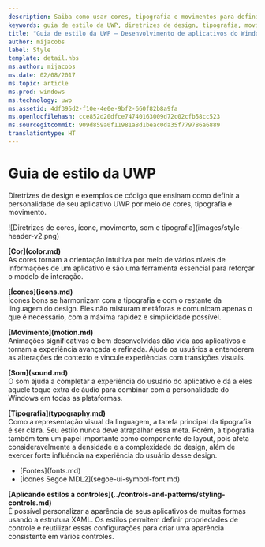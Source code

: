 ```yaml
---
description: Saiba como usar cores, tipografia e movimentos para definir a personalidade do seu aplicativo UWP com o guia de estilo UWP do Centro de Desenvolvimento do Windows.
keywords: guia de estilo da UWP, diretrizes de design, tipografia, movimento, som, movimento, desenvolvimento de aplicativos
title: "Guia de estilo da UWP – Desenvolvimento de aplicativos do Windows"
author: mijacobs
label: Style
template: detail.hbs
ms.author: mijacobs
ms.date: 02/08/2017
ms.topic: article
ms.prod: windows
ms.technology: uwp
ms.assetid: 4df395d2-f10e-4e0e-9bf2-660f82b8a9fa
ms.openlocfilehash: cce852d20dfce74740163009d72c02cfb58cc523
ms.sourcegitcommit: 909d859a0f11981a8d1beac0da35f779786a6889
translationtype: HT
---
```

# <a name="uwp-style-guide"></a>Guia de estilo da UWP

<link rel="stylesheet" href="https://az835927.vo.msecnd.net/sites/uwp/Resources/css/custom.css"> 

<div class="side-by-side">
<div class="side-by-side-content">
  <div class="side-by-side-content-left">
  <p>Diretrizes de design e exemplos de código que ensinam como definir a personalidade de seu aplicativo UWP por meio de cores, tipografia e movimento.</p>
  </div>
  <div class="side-by-side-content-right">
    ![Diretrizes de cores, ícone, movimento, som e tipografia](images/style-header-v2.png)
  </div>
</div>
</div>


<div class="side-by-side">
<div class="side-by-side-content">
  <div class="side-by-side-content-left">
   <p><b>[Cor](color.md)</b><br/>
As cores tornam a orientação intuitiva por meio de vários níveis de informações de um aplicativo e são uma ferramenta essencial para reforçar o modelo de interação.</p>
  </div>
  <div class="side-by-side-content-right">
   <p><b>[Ícones](icons.md)</b><br/>
Ícones bons se harmonizam com a tipografia e com o restante da linguagem do design. Eles não misturam metáforas e comunicam apenas o que é necessário, com a máxima rapidez e simplicidade possível.</p>
  </div>
</div>
</div>

<div class="side-by-side">
<div class="side-by-side-content">
  <div class="side-by-side-content-left">
   <p><b>[Movimento](motion.md)</b><br/>
Animações significativas e bem desenvolvidas dão vida aos aplicativos e tornam a experiência avançada e refinada. Ajude os usuários a entenderem as alterações de contexto e vincule experiências com transições visuais.</p>
  </div>
  <div class="side-by-side-content-right">
   <p><b>[Som](sound.md)</b><br/>
O som ajuda a completar a experiência do usuário do aplicativo e dá a eles aquele toque extra de áudio para combinar com a personalidade do Windows em todas as plataformas.</p>
  </div>
</div>
</div>

<div class="side-by-side">
<div class="side-by-side-content">
  <div class="side-by-side-content-left">
   <p><b>[Tipografia](typography.md)</b><br/>
Como a representação visual da linguagem, a tarefa principal da tipografia é ser clara. Seu estilo nunca deve atrapalhar essa meta. Porém, a tipografia também tem um papel importante como componente de layout, pois afeta consideravelmente a densidade e a complexidade do design, além de exercer forte influência na experiência do usuário desse design.</p>
   <div class="uwpd-no-bullet-list">
   <ul>
    <li>[Fontes](fonts.md)</li>
    <li>[Ícones Segoe MDL2](segoe-ui-symbol-font.md)</li>
   </ul>
   </div>
  </div>
  
  
  <div class="side-by-side-content-right">
   <p><b>[Aplicando estilos a controles](../controls-and-patterns/styling-controls.md)</b><br/>
É possível personalizar a aparência de seus aplicativos de muitas formas usando a estrutura XAML. Os estilos permitem definir propriedades de controle e reutilizar essas configurações para criar uma aparência consistente em vários controles.</p>
  </div>
</div>
</div>

